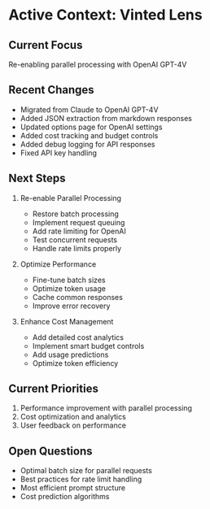 # Active Context: Vinted Lens

## Current Focus
Re-enabling parallel processing with OpenAI GPT-4V

## Recent Changes
- Migrated from Claude to OpenAI GPT-4V
- Added JSON extraction from markdown responses
- Updated options page for OpenAI settings
- Added cost tracking and budget controls
- Added debug logging for API responses
- Fixed API key handling

## Next Steps
1. Re-enable Parallel Processing
   - Restore batch processing
   - Implement request queuing
   - Add rate limiting for OpenAI
   - Test concurrent requests
   - Handle rate limits properly

2. Optimize Performance
   - Fine-tune batch sizes
   - Optimize token usage
   - Cache common responses
   - Improve error recovery

3. Enhance Cost Management
   - Add detailed cost analytics
   - Implement smart budget controls
   - Add usage predictions
   - Optimize token efficiency

## Current Priorities
1. Performance improvement with parallel processing
2. Cost optimization and analytics
3. User feedback on performance

## Open Questions
- Optimal batch size for parallel requests
- Best practices for rate limit handling
- Most efficient prompt structure
- Cost prediction algorithms

